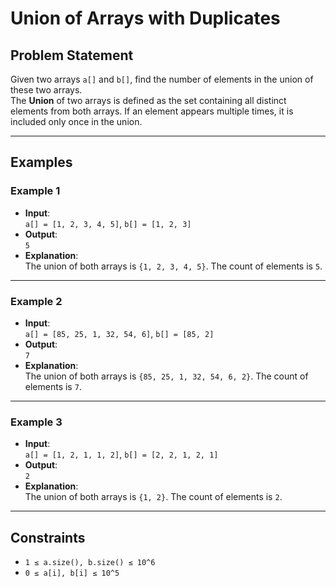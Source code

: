 # Union of Arrays with Duplicates

## Problem Statement
Given two arrays `a[]` and `b[]`, find the number of elements in the union of these two arrays.  
The **Union** of two arrays is defined as the set containing all distinct elements from both arrays. If an element appears multiple times, it is included only once in the union.

---

## Examples

### Example 1
- **Input**:  
  `a[] = [1, 2, 3, 4, 5]`, `b[] = [1, 2, 3]`
- **Output**:  
  `5`
- **Explanation**:  
  The union of both arrays is `{1, 2, 3, 4, 5}`. The count of elements is `5`.

---

### Example 2
- **Input**:  
  `a[] = [85, 25, 1, 32, 54, 6]`, `b[] = [85, 2]`
- **Output**:  
  `7`
- **Explanation**:  
  The union of both arrays is `{85, 25, 1, 32, 54, 6, 2}`. The count of elements is `7`.

---

### Example 3
- **Input**:  
  `a[] = [1, 2, 1, 1, 2]`, `b[] = [2, 2, 1, 2, 1]`
- **Output**:  
  `2`
- **Explanation**:  
  The union of both arrays is `{1, 2}`. The count of elements is `2`.

---

## Constraints
- `1 ≤ a.size(), b.size() ≤ 10^6`
- `0 ≤ a[i], b[i] ≤ 10^5`
